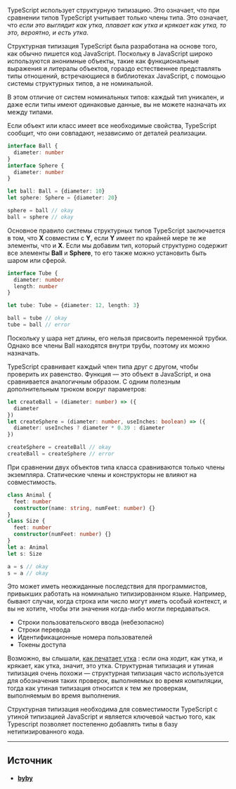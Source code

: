 
TypeScript использует структурную типизацию. Это означает, что при сравнении типов TypeScript учитывает только члены типа. Это означает, что _eсли это выглядит как утка, плавает как утка и крякает как утка, то это, вероятно, и есть утка_.

Структурная типизация TypeScript была разработана на основе того, как обычно пишется код JavaScript. Поскольку в JavaScript широко используются анонимные объекты, такие как функциональные выражения и литералы объектов, гораздо естественнее представлять типы отношений, встречающиеся в библиотеках JavaScript, с помощью системы структурных типов, а не номинальной.

В этом отличие от систем номинальных типов: каждый тип уникален, и даже если типы имеют одинаковые данные, вы не можете назначать их между типами.

Если объект или класс имеет все необходимые свойства, TypeScript сообщит, что они совпадают, независимо от деталей реализации.

```ts
interface Ball {
  diameter: number
}
interface Sphere {
  diameter: number
}

let ball: Ball = {diameter: 10}
let sphere: Sphere = {diameter: 20}

sphere = ball // okay
ball = sphere // okay
```

Основное правило системы структурных типов TypeScript заключается в том, что **X** совместим с **Y**, если **Y** имеет по крайней мере те же элементы, что и **X**. Если мы добавим тип, который структурно содержит все элементы **Ball** и **Sphere**, то его также можно установить быть шаром или сферой.

```ts
interface Tube {
  diameter: number
  length: number
}

let tube: Tube = {diameter: 12, length: 3}

ball = tube // okay
tube = ball // error
```

Поскольку у шара нет длины, его нельзя присвоить переменной трубки. Однако все члены Ball находятся внутри трубы, поэтому их можно назначать.

TypeScript сравнивает каждый член типа друг с другом, чтобы проверить их равенство. Функция — это объект в JavaScript, и она сравнивается аналогичным образом. С одним полезным дополнительным трюком вокруг параметров:

```ts
let createBall = (diameter: number) => ({
  diameter
})
let createSphere = (diameter: number, useInches: boolean) => ({
  diameter: useInches ? diameter * 0.39 : diameter
})

createSphere = createBall // okay
createBall = createSphere // error
```

При сравнении двух объектов типа класса сравниваются только члены экземпляра. Статические члены и конструкторы не влияют на совместимость.

```ts
class Animal {
  feet: number
  constructor(name: string, numFeet: number) {}
}
class Size {
  feet: number
  constructor(numFeet: number) {}
}
let a: Animal
let s: Size

a = s // okay
s = a // okay
```

Это может иметь неожиданные последствия для программистов, привыкших работать на номинально типизированном языке. Например, бывают случаи, когда строка или число могут иметь особый контекст, и вы не хотите, чтобы эти значения когда-либо могли передаваться.

- Строки пользовательского ввода (небезопасно)
- Строки перевода
- Идентификационные номера пользователей
- Токены доступа

Возможно, вы слышали, [как печатает утка](https://en.wikipedia.org/wiki/Duck_typing) : если она ходит, как утка, и крякает, как утка, значит, это утка. Структурная типизация и утиная типизация очень похожи — структурная типизация часто используется для обозначения таких проверок, выполняемых во время компиляции, тогда как утиная типизация относится к тем же проверкам, выполняемым во время выполнения.

Структурная типизация необходима для совместимости TypeScript с утиной типизацией JavaScript и является ключевой частью того, как Typescript позволяет постепенно добавлять типы в базу нетипизированного кода.

---

## Источник
- #### [byby](https://byby.dev/ts-structural-typing)